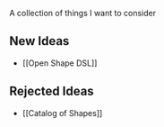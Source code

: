 A collection of things I want to consider

## New Ideas

- [[Open Shape DSL]]

## Rejected Ideas

- [[Catalog of Shapes]]

